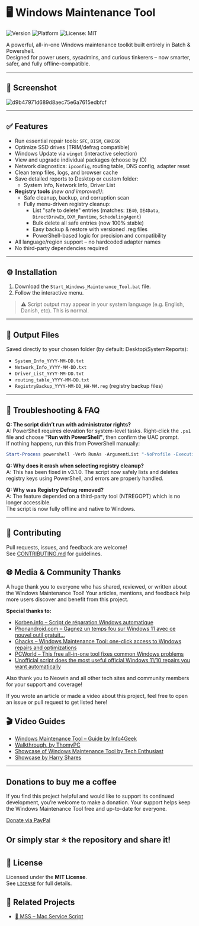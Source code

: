 # 🖥️ Windows Maintenance Tool

![Version](https://img.shields.io/badge/version-v3.1.2-green)
![Platform](https://img.shields.io/badge/platform-Windows-blue)
![License: MIT](https://img.shields.io/badge/license-MIT-blue)

A powerful, all-in-one Windows maintenance toolkit built entirely in Batch & Powershell.  
Designed for power users, sysadmins, and curious tinkerers – now smarter, safer, and fully offline-compatible.

---

## 📸 Screenshot

![d9b47971d689d8aec75e6a7615edbfcf](https://github.com/user-attachments/assets/3d399b99-9223-4d22-81d2-1889a977ec0d)





---

## ✅ Features

- Run essential repair tools: `SFC`, `DISM`, `CHKDSK`
- Optimize SSD drives (TRIM/defrag compatible)
- Windows Update via `winget` (interactive selection)
- View and upgrade individual packages (choose by ID)
- Network diagnostics: `ipconfig`, routing table, DNS config, adapter reset
- Clean temp files, logs, and browser cache
- Save detailed reports to Desktop or custom folder:
  - System Info, Network Info, Driver List
- **Registry tools** *(new and improved!)*:
  - Safe cleanup, backup, and corruption scan
  - Fully menu-driven registry cleanup:  
    - List "safe to delete" entries (matches: `IE40`, `IE4Data`, `DirectDrawEx`, `DXM_Runtime`, `SchedulingAgent`)
    - Bulk delete all safe entries (now 100% stable)
    - Easy backup & restore with versioned .reg files
    - PowerShell-based logic for precision and compatibility
- All language/region support – no hardcoded adapter names
- No third-party dependencies required

---

## ⚙️ Installation

1. Download the `Start_Windows_Maintenance_Tool.bat` file.
2. Follow the interactive menu.

> ⚠️ Script output may appear in your system language (e.g. English, Danish, etc). This is normal.

---

## 📁 Output Files

Saved directly to your chosen folder (by default: Desktop\SystemReports):

- `System_Info_YYYY-MM-DD.txt`
- `Network_Info_YYYY-MM-DD.txt`
- `Driver_List_YYYY-MM-DD.txt`
- `routing_table_YYYY-MM-DD.txt`
- `RegistryBackup_YYYY-MM-DD_HH-MM.reg` (registry backup files)

---

## 🧪 Troubleshooting & FAQ

**Q: The script didn’t run with administrator rights?**  
A: PowerShell requires elevation for system-level tasks. Right-click the `.ps1` file and choose **"Run with PowerShell"**, then confirm the UAC prompt.  
If nothing happens, run this from PowerShell manually:

```powershell
Start-Process powershell -Verb RunAs -ArgumentList "-NoProfile -ExecutionPolicy Bypass -File 'Path\To\Windows_Maintenance_Tool.ps1'"
```
**Q: Why does it crash when selecting registry cleanup?**  
A: This has been fixed in v3.1.0. The script now safely lists and deletes registry keys using PowerShell, and errors are properly handled.

**Q: Why was Registry Defrag removed?**  
A: The feature depended on a third-party tool (NTREGOPT) which is no longer accessible.  
The script is now fully offline and native to Windows.

---

## 🤝 Contributing

Pull requests, issues, and feedback are welcome!  
See [CONTRIBUTING.md](CONTRIBUTING.md) for guidelines.

## 🌐 Media & Community Thanks

A huge thank you to everyone who has shared, reviewed, or written about the Windows Maintenance Tool!
Your articles, mentions, and feedback help more users discover and benefit from this project.

**Special thanks to:**

- [Korben.info – Script de réparation Windows automatique](https://korben.info/script-reparation-windows-automatique.html)
- [Phonandroid.com – Gagnez un temps fou sur Windows 11 avec ce nouvel outil gratuit…](https://www.phonandroid.com/gagnez-un-temps-fou-sur-windows-11-avec-ce-nouvel-outil-gratuit-qui-repare-et-optimise-votre-pc.html)
- [Ghacks – Windows Maintenance Tool: one-click access to Windows repairs and optimizations](https://www.ghacks.net/2025/06/11/windows-maintenance-tool-one-click-access-to-windows-repairs-and-optimizations/)
- [PCWorld – This free all-in-one tool fixes common Windows problems](https://www.pcworld.com/article/2809221/this-free-all-in-one-tool-fixes-common-windows-problems.html)
- [Unofficial script does the most useful official Windows 11/10 repairs you want automatically](https://www.neowin.net/news/unofficial-script-does-the-most-useful-official-windows-1110-repairs-you-want-automatically/)


Also thank you to Neowin and all other tech sites and community members for your support and coverage!

If you wrote an article or made a video about this project, feel free to open an issue or pull request to get listed here!

## 🎬 Video Guides

- [Windows Maintenance Tool – Guide by Info4Geek](https://www.youtube.com/watch?v=TpZY1nXHTsw)
- [Walkthrough, by ThomyPC](https://www.youtube.com/watch?v=0aUu2agaIto)
- [Showcase of Windows Maintenance Tool by Tech Enthusiast](https://www.youtube.com/watch?v=zfIQvk8BEcM)
- [Showcase by Harry Shares](https://www.youtube.com/watch?v=qxNhbPuukh0)


---

## Donations to buy me a coffee
If you find this project helpful and would like to support its continued development, you’re welcome to make a donation.
Your support helps keep the Windows Maintenance Tool free and up-to-date for everyone.

[Donate via PayPal](https://www.paypal.me/Lilbatti69)

Or simply star ⭐ the repository and share it!
---

## 📜 License

Licensed under the **MIT License**.  
See [`LICENSE`](LICENSE) for full details.

## 🔗 Related Projects

- [🍎 MSS – Mac Service Script](https://github.com/ios12checker/MSS-Mac-Service-Script)
